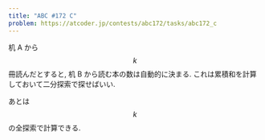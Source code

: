 ```yaml
---
title: "ABC #172 C"
problem: https://atcoder.jp/contests/abc172/tasks/abc172_c
---
```

机 A から $$ k $$ 冊読んだとすると, 机 B から読む本の数は自動的に決まる. これは累積和を計算しておいて二分探索で探せばいい.

あとは $$ k $$ の全探索で計算できる.
